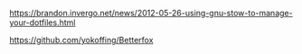 https://brandon.invergo.net/news/2012-05-26-using-gnu-stow-to-manage-your-dotfiles.html

https://github.com/yokoffing/Betterfox
